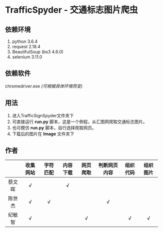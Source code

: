 # TrafficSpyder - 交通标志图片爬虫

## 依赖环境
1. python 3.6.4
2. request 2.18.4
3. BeautifulSoup (bs3 4.6.0)
4. selenium 3.11.0

## 依赖软件
chromedriver.exe  *(可根据具体环境而变)*

## 用法
1. 进入TrafficSignSpyder文件夹下
2. 可直接运行 **run.py** 脚本，这是一个例程，从汇图网爬取交通标志图片。
3. 也可模仿 **run.py** 脚本，自行选择爬取网页。
4. 下载后的图片在 **Image** 文件夹下

## 作者
|     |收集网站|字符匹配|内容下载|网页爬取|判断网页内容|组织代码|组织图片|
|:---:|:-----:|:-----:|:-----:|:------:|:---------:|:-----:|:-----:|
|蔡文晖|&radic;|       |&radic; |       |          |       |       |
|陈世杰|&radic;|&radic;|        |       |&radic;   |       |       |
|纪敏智|&radic;|       |        |&radic;|          | &radic;|&radic;|      |       |



